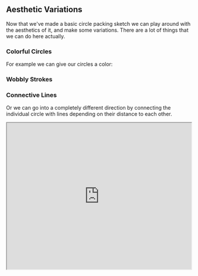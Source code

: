 ## Aesthetic Variations

Now that we've made a basic circle packing sketch we can play around with the aesthetics of it, and make some variations. There are a lot of things that we can do here actually.

### Colorful Circles

For example we can give our circles a color:

### Wobbly Strokes




### Connective Lines

Or we can go into a completely different direction by connecting the individual circle with lines depending on their distance to each other.

<iframe src="https://openprocessing.org/sketch/2319478/embed/?plusEmbedHash=66ff6d0c&userID=272186&plusEmbedTitle=true&show=sketch" width="100%" height="400"></iframe>